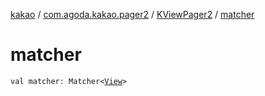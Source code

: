 [kakao](../../index.md) / [com.agoda.kakao.pager2](../index.md) / [KViewPager2](index.md) / [matcher](./matcher.md)

# matcher

`val matcher: Matcher<`[`View`](https://developer.android.com/reference/android/view/View.html)`>`